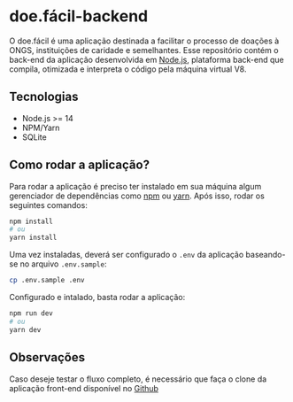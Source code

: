 # doe.fácil-backend

O doe.fácil é uma aplicação destinada a facilitar o processo de doações à ONGS, instituições de caridade e semelhantes.
Esse repositório contém o back-end da aplicação desenvolvida em [Node.js](https://nodejs.org/), plataforma back-end que compila, otimizada e interpreta o código pela máquina virtual V8.

## Tecnologias

-   Node.js >= 14
-   NPM/Yarn
-   SQLite

## Como rodar a aplicação?

Para rodar a aplicação é preciso ter instalado em sua máquina algum gerenciador de dependências como [npm](https://nodejs.org/en/) ou [yarn](https://yarnpkg.com). Após isso, rodar os seguintes comandos:

```bash
npm install
# ou
yarn install
```

Uma vez instaladas, deverá ser configurado o `.env` da aplicação baseando-se no arquivo `.env.sample`:

```bash
cp .env.sample .env
```

Configurado e intalado, basta rodar a aplicação:

```bash
npm run dev
# ou
yarn dev
```

## Observações

Caso deseje testar o fluxo completo, é necessário que faça o clone da aplicação front-end disponível no [Github](https://github.com/robertoakang/doefacil-frontend)
